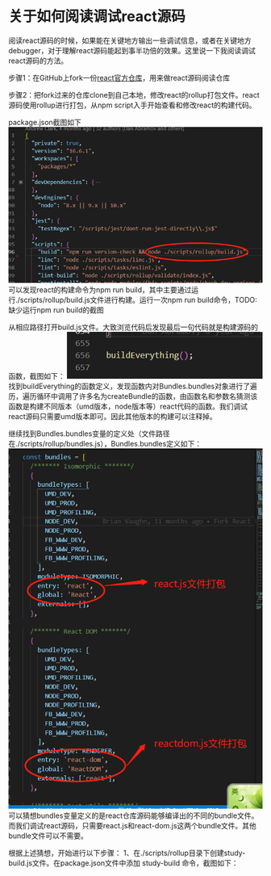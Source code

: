 # 关于如何阅读调试react源码
阅读react源码的时候，如果能在关键地方输出一些调试信息，或者在关键地方debugger，对于理解react源码能起到事半功倍的效果。这里说一下我阅读调试react源码的方法。

步骤1：在GitHub上fork一份[react官方仓库](https://github.com/facebook/react)，用来做react源码阅读仓库

步骤2：把fork过来的仓库clone到自己本地，修改react的rollup打包文件。react源码使用rollup进行打包，从npm script入手开始查看和修改react的构建代码。

package.json截图如下
<img src="./imgs/packagejson.png" alt="react仓库package.json截图">
可以发现react的构建命令为npm run build，其中主要通过运行./scripts/rollup/build.js文件进行构建。运行一次npm run build命令，TODO: 缺少运行npm run build的截图

从相应路径打开build.js文件。大致浏览代码后发现最后一句代码就是构建源码的函数，截图如下：
<img src="./imgs/buildEveryThing.png" alt="buildEveryThing">
找到buildEverything的函数定义，发现函数内对Bundles.bundles对象进行了遍历，遍历循环中调用了许多名为createBundle的函数，由函数名和参数名猜测该函数是构建不同版本（umd版本，node版本等）react代码的函数。我们调试react源码只需要umd版本即可。因此其他版本的构建可以注释掉。

继续找到Bundles.bundles变量的定义处（文件路径在./scripts/rollup/bundles.js），Bundles.bundles定义如下：
<img src="./imgs/bundles.png" alt="bundles变量定义">
可以猜想bundles变量定义的是react仓库源码能够编译出的不同的bundle文件。而我们调试react源码，只需要react.js和react-dom.js这两个bundle文件。其他bundle文件可以不需要。

根据上述猜想，开始进行以下步骤：
1、在./scripts/rollup目录下创建study-build.js文件。在package.json文件中添加 study-build 命令，截图如下：

